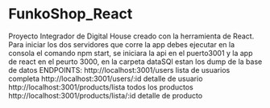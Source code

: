 # FunkoShop_React
Proyecto Integrador de Digital House creado con la herramienta de React.
Para iniciar los dos servidores que corre la app debes ejecutar en la consola el comando npm start, se iniciara la api en el puerto3001 y la app de react en el peurto 3000,
en la carpeta dataSQl estan los dump de la base de datos
ENDPOINTS: http://localhost:3001/users lista de usuarios completa
http://localhost:3001/users/:id detalle de usuario
http://localhost:3001/products/lista todos los productos
http://localhost:3001/products/lista/:id detalle de producto
